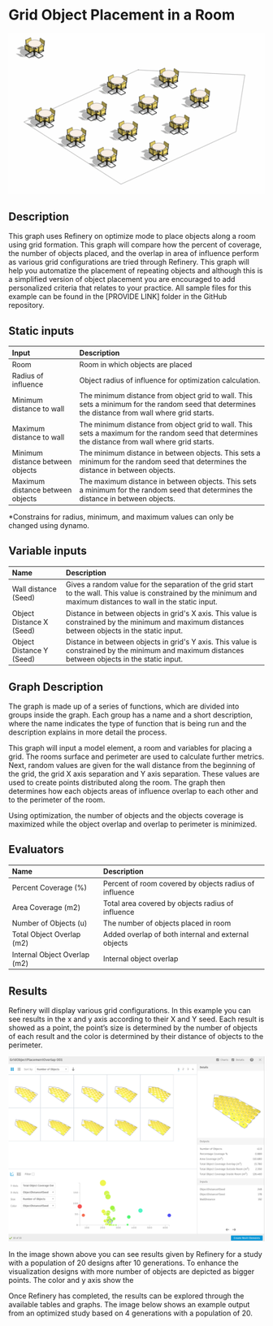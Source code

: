 # Grid Object Placement in a Room

![](../../.gitbook/assets/ezgif-7-f50b3453c17c.gif)

## Description

This graph uses Refinery on optimize mode to place objects along a room using grid formation. This graph will compare how the percent of coverage, the number of objects placed, and the overlap in area of influence perform as various grid configurations are tried through Refinery. This graph will help you automatize the placement of repeating objects and although this is a simplified version of object placement you are encouraged to add personalized criteria that relates to your practice. All sample files for this example can be found in the \[PROVIDE LINK\] folder in the GitHub repository.

## Static inputs

| Input | Description |
| :--- | :--- |
| Room | Room in which objects are placed |
| Radius of influence | Object radius of influence for optimization calculation. |
| Minimum distance to wall | The minimum distance from object grid to wall. This sets a minimum for the random seed that determines the distance from wall where grid starts.  |
| Maximum distance to wall | The minimum distance from object grid to wall. This sets a maximum for the random seed that determines the distance from wall where grid starts.  |
| Minimum distance between objects | The minimum distance in between objects. This sets a minimum for the random seed that determines the distance in between objects. |
| Maximum distance between objects | The maximum distance in between objects. This sets a minimum for the random seed that determines the distance in between objects. |

\*Constrains for radius, minimum, and maximum values can only be changed using dynamo.

## Variable inputs

| Name | Description |
| :--- | :--- |
| Wall distance \(Seed\) | Gives a random value for the separation of the grid start to the wall. This value is constrained by the minimum and maximum distances to wall in the static input.  |
| Object Distance X \(Seed\) | Distance in between objects in grid's X axis. This value is constrained by the minimum and maximum distances between objects in the static input. |
| Object Distance Y \(Seed\) | Distance in between objects in grid's Y axis. This value is constrained by the minimum and maximum distances between objects in the static input. |

## Graph Description

The graph is made up of a series of functions, which are divided into groups inside the graph. Each group has a name and a short description, where the name indicates the type of function that is being run and the description explains in more detail the process. 

This graph will input a model element, a room and variables for placing a grid. The rooms surface and perimeter are used to calculate further metrics. Next, random values are given for the wall distance from the beginning of the grid, the grid X axis separation and Y axis separation. These values are used to create points distributed along the room. The graph then determines how each objects areas of influence overlap to each other and to the perimeter of the room.

Using optimization, the number of objects and the objects coverage is maximized while the object overlap and overlap to perimeter is minimized. 

## Evaluators

| Name | Description |
| :--- | :--- |
| Percent Coverage \(%\) | Percent of room covered by objects radius of influence |
| Area Coverage \(m2\) | Total area covered by objects radius of influence  |
| Number of Objects \(u\) | The number of objects placed in room |
| Total Object Overlap \(m2\) | Added overlap of both internal and external objects |
| Internal Object Overlap \(m2\) | Internal object overlap |

## Results

Refinery will display various grid configurations. In this example you can see results in the x and y axis according to their X and Y seed. Each result is showed as a point, the point’s size is determined by the number of objects of each result and the color is determined by their distance of objects to the perimeter.

![](../../.gitbook/assets/screenshot-2020-01-29-01.21.40.png)

In the image shown above you can see results given by Refinery for a study with a population of 20 designs after 10 generations. To enhance the visualization designs with more number of objects are depicted as bigger points. The color and y axis show the 

Once Refinery has completed, the results can be explored through the available tables and graphs. The image below shows an example output from an optimized study based on 4 generations with a population of 20.

